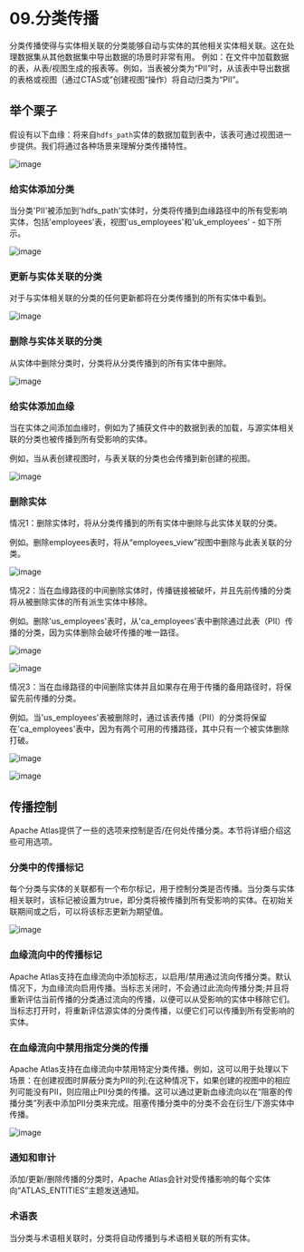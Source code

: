 # 09.分类传播
分类传播使得与实体相关联的分类能够自动与实体的其他相关实体相关联。这在处理数据集从其他数据集中导出数据的场景时非常有用。 例如：在文件中加载数据的表，从表/视图生成的报表等。例如，当表被分类为“PII”时，从该表中导出数据的表格或视图（通过CTAS或”创建视图“操作）将自动归类为“PII”。

## 举个栗子
假设有以下血缘：将来自`hdfs_path`实体的数据加载到表中，该表可通过视图进一步提供。我们将通过各种场景来理解分类传播特性。

![image](https://atlas.apache.org/images/twiki/classification-propagation-1.png)

### 给实体添加分类
当分类'PII'被添加到'hdfs_path'实体时，分类将传播到血缘路径中的所有受影响实体，包括'employees'表，视图'us_employees'和'uk_employees' - 如下所示。

![image](https://atlas.apache.org/images/twiki/classification-propagation-2.png)

### 更新与实体关联的分类
对于与实体相关联的分类的任何更新都将在分类传播到的所有实体中看到。

![image](https://atlas.apache.org/images/twiki/classification-propagation-3.png)

### 删除与实体关联的分类
从实体中删除分类时，分类将从分类传播到的所有实体中删除。

![image](https://atlas.apache.org/images/twiki/classification-propagation-4.png)

### 给实体添加血缘
当在实体之间添加血缘时，例如为了捕获文件中的数据到表的加载，与源实体相关联的分类也被传播到所有受影响的实体。

例如，当从表创建视图时，与表关联的分类也会传播到新创建的视图。

![image](https://atlas.apache.org/images/twiki/classification-propagation-5.png)

### 删除实体
情况1：删除实体时，将从分类传播到的所有实体中删除与此实体关联的分类。

例如。删除employees表时，将从“employees_view”视图中删除与此表关联的分类。

![image](https://atlas.apache.org/images/twiki/classification-propagation-6.png)


情况2：当在血缘路径的中间删除实体时，传播链接被破坏，并且先前传播的分类将从被删除实体的所有派生实体中移除。

例如。删除'us_employees'表时，从'ca_employees'表中删除通过此表（PII）传播的分类，因为实体删除会破坏传播的唯一路径。

![image](https://atlas.apache.org/images/twiki/classification-propagation-entity-delete-1.png)

![image](https://atlas.apache.org/images/twiki/classification-propagation-entity-delete-2.png)


情况3：当在血缘路径的中间删除实体并且如果存在用于传播的备用路径时，将保留先前传播的分类。

例如。当'us_employees'表被删除时，通过该表传播（PII）的分类将保留在'ca_employees'表中，因为有两个可用的传播路径，其中只有一个被实体删除打破。

![image](https://atlas.apache.org/images/twiki/classification-propagation-entity-delete-3.png)

![image](https://atlas.apache.org/images/twiki/classification-propagation-entity-delete-4.png)

## 传播控制
Apache Atlas提供了一些的选项来控制是否/在何处传播分类。本节将详细介绍这些可用选项。

### 分类中的传播标记
每个分类与实体的关联都有一个布尔标记，用于控制分类是否传播。当分类与实体相关联时，该标记被设置为true，即分类将被传播到所有受影响的实体。在初始关联期间或之后，可以将该标志更新为期望值。

![image](https://atlas.apache.org/images/twiki/classification-propagation-7.png)

### 血缘流向中的传播标记
Apache Atlas支持在血缘流向中添加标志，以启用/禁用通过流向传播分类。默认情况下，为血缘流向启用传播。当标志关闭时，不会通过此流向传播分类;并且将重新评估当前传播的分类通过流向的传播，以便可以从受影响的实体中移除它们。当标志打开时，将重新评估源实体的分类传播，以便它们可以传播到所有受影响的实体。

### 在血缘流向中禁用指定分类的传播
Apache Atlas支持在血缘流向中禁用特定分类传播。例如，这可以用于处理以下场景：在创建视图时屏蔽分类为PII的列;在这种情况下，如果创建的视图中的相应列可能没有PII，则应阻止PII分类的传播。这可以通过更新血缘流向以在“阻塞的传播分类”列表中添加PII分类来完成。阻塞传播分类中的分类不会在衍生/下游实体中传播。

![image](https://atlas.apache.org/images/twiki/classification-propagation-8.png)

### 通知和审计
添加/更新/删除传播的分类时，Apache Atlas会针对受传播影响的每个实体向“ATLAS_ENTITIES”主题发送通知。

### 术语表
当分类与术语相关联时，分类将自动传播到与术语相关联的所有实体。
